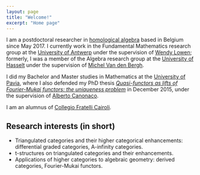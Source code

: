 ```yaml
---
layout: page
title: "Welcome!"
excerpt: "Home page"
---
```


I am a postdoctoral researcher in [homological algebra](https://en.wikipedia.org/wiki/Homological_algebra) based in Belgium since May 2017. I currently work in the Fundamental Mathematics research group at the [University of Antwerp](https://www.uantwerpen.be/) under the supervision of [Wendy Lowen](https://win.uantwerpen.be/~wlowen/); formerly, I was a member of the Algebra research group at the [University of Hasselt](https://www.uhasselt.be/) under the supervision of [Michel Van den Bergh](http://hardy.uhasselt.be/personal/vdbergh/Members/michel_id.html).

I did my Bachelor and Master studies in Mathematics at the [University of Pavia](https://web.unipv.it/), where I also defended my PhD thesis [*Quasi-functors as lifts of Fourier-Mukai functors: the uniqueness problem*](https://fgenovese1987.github.io/documents/thesis_phd.pdf) in December 2015, under the supervision of [Alberto Canonaco](http://www-dimat.unipv.it/canonaco/).

I am an alumnus of [Collegio Fratelli Cairoli](https://www.collegiocairoli.it/).

## Research interests (in short)
- Triangulated categories and their higher categorical enhancements: differential graded categories, A-infinity categories.
- t-structures on triangulated categories and their enhancements.
- Applications of higher categories to algebraic geometry: derived categories, Fourier-Mukai functors.
